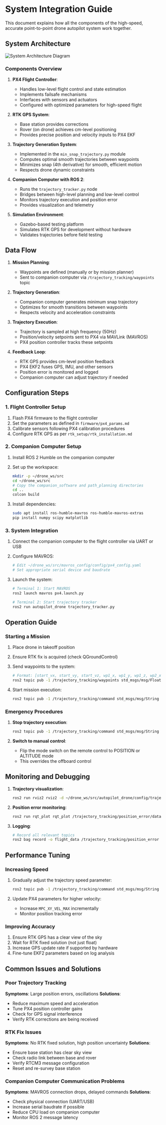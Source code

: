 # System Integration Guide

This document explains how all the components of the high-speed, accurate point-to-point drone autopilot system work together.

## System Architecture

![System Architecture Diagram](architecture.png)

### Components Overview

1. **PX4 Flight Controller**:
   - Handles low-level flight control and state estimation
   - Implements failsafe mechanisms
   - Interfaces with sensors and actuators
   - Configured with optimized parameters for high-speed flight

2. **RTK GPS System**:
   - Base station provides corrections
   - Rover (on drone) achieves cm-level positioning
   - Provides precise position and velocity inputs to PX4 EKF

3. **Trajectory Generation System**:
   - Implemented in the `min_snap_trajectory.py` module
   - Computes optimal smooth trajectories between waypoints
   - Minimizes snap (4th derivative) for smooth, efficient motion
   - Respects drone dynamic constraints

4. **Companion Computer with ROS 2**:
   - Runs the `trajectory_tracker.py` node
   - Bridges between high-level planning and low-level control
   - Monitors trajectory execution and position error
   - Provides visualization and telemetry

5. **Simulation Environment**:
   - Gazebo-based testing platform
   - Simulates RTK GPS for development without hardware
   - Validates trajectories before field testing

## Data Flow

1. **Mission Planning**:
   - Waypoints are defined (manually or by mission planner)
   - Sent to companion computer via `/trajectory_tracking/waypoints` topic

2. **Trajectory Generation**:
   - Companion computer generates minimum snap trajectory
   - Optimizes for smooth transitions between waypoints
   - Respects velocity and acceleration constraints

3. **Trajectory Execution**:
   - Trajectory is sampled at high frequency (50Hz)
   - Position/velocity setpoints sent to PX4 via MAVLink (MAVROS)
   - PX4 position controller tracks these setpoints

4. **Feedback Loop**:
   - RTK GPS provides cm-level position feedback
   - PX4 EKF2 fuses GPS, IMU, and other sensors
   - Position error is monitored and logged
   - Companion computer can adjust trajectory if needed

## Configuration Steps

### 1. Flight Controller Setup

1. Flash PX4 firmware to the flight controller
2. Set the parameters as defined in `firmware/px4_params.md`
3. Calibrate sensors following PX4 calibration procedures
4. Configure RTK GPS as per `rtk_setup/rtk_installation.md`

### 2. Companion Computer Setup

1. Install ROS 2 Humble on the companion computer
2. Set up the workspace:
   ```bash
   mkdir -p ~/drone_ws/src
   cd ~/drone_ws/src
   # Copy the companion_software and path_planning directories
   cd ..
   colcon build
   ```

3. Install dependencies:
   ```bash
   sudo apt install ros-humble-mavros ros-humble-mavros-extras
   pip install numpy scipy matplotlib
   ```

### 3. System Integration

1. Connect the companion computer to the flight controller via UART or USB
2. Configure MAVROS:
   ```bash
   # Edit ~/drone_ws/src/mavros_config/config/px4_config.yaml
   # Set appropriate serial device and baudrate
   ```

3. Launch the system:
   ```bash
   # Terminal 1: Start MAVROS
   ros2 launch mavros px4.launch.py
   
   # Terminal 2: Start trajectory tracker
   ros2 run autopilot_drone trajectory_tracker.py
   ```

## Operation Guide

### Starting a Mission

1. Place drone in takeoff position
2. Ensure RTK fix is acquired (check QGroundControl)
3. Send waypoints to the system:
   ```bash
   # Format: [start_vx, start_vy, start_vz, wp1_x, wp1_y, wp1_z, wp2_x, wp2_y, wp2_z, ..., end_vx, end_vy, end_vz]
   ros2 topic pub -1 /trajectory_tracking/waypoints std_msgs/msg/Float32MultiArray "data: [0,0,0, 0,0,2, 10,10,5, 20,0,10, 0,0,0]"
   ```

4. Start mission execution:
   ```bash
   ros2 topic pub -1 /trajectory_tracking/command std_msgs/msg/String "data: 'start'"
   ```

### Emergency Procedures

1. **Stop trajectory execution**:
   ```bash
   ros2 topic pub -1 /trajectory_tracking/command std_msgs/msg/String "data: 'stop'"
   ```

2. **Switch to manual control**:
   - Flip the mode switch on the remote control to POSITION or ALTITUDE mode
   - This overrides the offboard control

## Monitoring and Debugging

1. **Trajectory visualization**:
   ```bash
   ros2 run rviz2 rviz2 -d ~/drone_ws/src/autopilot_drone/config/trajectory_view.rviz
   ```

2. **Position error monitoring**:
   ```bash
   ros2 run rqt_plot rqt_plot /trajectory_tracking/position_error/data[0]:data[1]:data[2]
   ```

3. **Logging**:
   ```bash
   # Record all relevant topics
   ros2 bag record -o flight_data /trajectory_tracking/position_error /mavros/local_position/pose /trajectory_tracking/visualization
   ```

## Performance Tuning

### Increasing Speed

1. Gradually adjust the trajectory speed parameter:
   ```bash
   ros2 topic pub -1 /trajectory_tracking/command std_msgs/msg/String "data: 'speed 15'"
   ```

2. Update PX4 parameters for higher velocity:
   - Increase `MPC_XY_VEL_MAX` incrementally
   - Monitor position tracking error

### Improving Accuracy

1. Ensure RTK GPS has a clear view of the sky
2. Wait for RTK fixed solution (not just float)
3. Increase GPS update rate if supported by hardware
4. Fine-tune EKF2 parameters based on log analysis

## Common Issues and Solutions

### Poor Trajectory Tracking

**Symptoms**: Large position errors, oscillations
**Solutions**:
- Reduce maximum speed and acceleration
- Tune PX4 position controller gains
- Check for GPS signal interference
- Verify RTK corrections are being received

### RTK Fix Issues

**Symptoms**: No RTK fixed solution, high position uncertainty
**Solutions**:
- Ensure base station has clear sky view
- Check radio link between base and rover
- Verify RTCM3 message configuration
- Reset and re-survey base station

### Companion Computer Communication Problems

**Symptoms**: MAVROS connection drops, delayed commands
**Solutions**:
- Check physical connection (UART/USB)
- Increase serial baudrate if possible
- Reduce CPU load on companion computer
- Monitor ROS 2 message latency